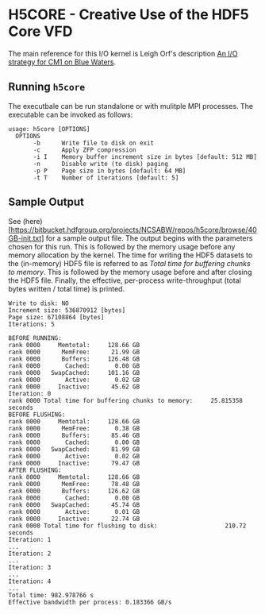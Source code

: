 # H5CORE - Creative Use of the HDF5 Core VFD

The main reference for this I/O kernel is Leigh Orf's description
[An I/O strategy for CM1 on Blue Waters](http://orf.media/wp-content/uploads/2015/11/cm1tools-November2015.pdf).

## Running `h5core`

The executbale can be run standalone or with mulitple MPI processes.
The executable can be invoked as follows:

    usage: h5core [OPTIONS]
      OPTIONS
           -b      Write file to disk on exit
           -c      Apply ZFP compression
           -i I    Memory buffer increment size in bytes [default: 512 MB]
           -n      Disable write (to disk) paging
           -p P    Page size in bytes [default: 64 MB]
           -t T    Number of iterations [default: 5]

## Sample Output

See (here)[https://bitbucket.hdfgroup.org/projects/NCSABW/repos/h5core/browse/40GB-init.txt]
for a sample output file. The output begins with the parameters chosen for this
run. This is followed by the memory usage before any memory allocation by the
kernel. The time for writing the HDF5 datasets to the (in-memory) HDF5 file
is referred to as *Total time for buffering chunks to memory*.
This is followed by the memory usage before and after closing the HDF5 file.
Finally, the effective, per-process write-throughput (total bytes written /
total time) is printed.

    Write to disk: NO
    Increment size: 536870912 [bytes]
    Page size: 67108864 [bytes]
    Iterations: 5

    BEFORE RUNNING:
    rank 0000     Memtotal:     128.66 GB
    rank 0000      MemFree:      21.99 GB
    rank 0000      Buffers:     126.48 GB
    rank 0000       Cached:       0.00 GB
    rank 0000   SwapCached:     101.16 GB
    rank 0000       Active:       0.02 GB
    rank 0000     Inactive:      45.62 GB
    Iteration: 0
    rank 0000 Total time for buffering chunks to memory:     25.815358 seconds
    BEFORE FLUSHING:
    rank 0000     Memtotal:     128.66 GB
    rank 0000      MemFree:       0.38 GB
    rank 0000      Buffers:      85.46 GB
    rank 0000       Cached:       0.00 GB
    rank 0000   SwapCached:      81.99 GB
    rank 0000       Active:       0.02 GB
    rank 0000     Inactive:      79.47 GB
    AFTER FLUSHING:
    rank 0000     Memtotal:     128.66 GB
    rank 0000      MemFree:      78.48 GB
    rank 0000      Buffers:     126.62 GB
    rank 0000       Cached:       0.00 GB
    rank 0000   SwapCached:      45.74 GB
    rank 0000       Active:       0.01 GB
    rank 0000     Inactive:      22.74 GB
    rank 0000 Total time for flushing to disk:                   210.72 seconds
    Iteration: 1
    ...
    Iteration: 2
    ...
    Iteration: 3
    ...
    Iteration: 4
    ...
    Total time: 982.978766 s
    Effective bandwidth per process: 0.183366 GB/s
